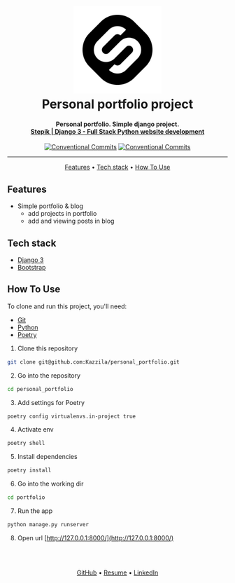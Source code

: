 <h1 align="center">
  <a href="https://stepik.org/course/101042/info">
    <img src="readme/stepik.jpeg"
    alt="Stepik" width="200">
  </a>
  <br>
  Personal portfolio project 
  <br>
</h1>


<h4 align="center">
    Personal portfolio. Simple django project.<br>
    <a href="https://stepik.org/course/101042/info" target="_blank">
      Stepik | Django 3 - Full Stack Python website development
    </a>
</h4>

<div align="center">

[![Conventional Commits](https://img.shields.io/badge/Conventional%20Commits-1.0.0-%23FE5196?logo=conventionalcommits&logoColor=white)](https://conventionalcommits.org)
[![Conventional Commits](https://img.shields.io/badge/stepik-course-green)](https://stepik.org/course/101042/info)

</div>
<hr>

<p align="center">
  <a href="#features">Features</a> •
  <a href="#tech-stack">Tech stack</a> •
  <a href="#how-to-use">How To Use</a>
</p>


## Features
* Simple portfolio & blog 
  - add projects in portfolio
  - add and viewing posts in blog


## Tech stack
 - [Django 3](https://www.djangoproject.com/download/)
 - [Bootstrap](https://getbootstrap.com/docs/5.3/getting-started/introduction/)


## How To Use
To clone and run this project, you'll need:
- [Git](https://git-scm.com)
- [Python](https://www.python.org/downloads/)
- [Poetry](https://python-poetry.org/docs/#installation)

1. Clone this repository
```bash
git clone git@github.com:Kazzila/personal_portfolio.git
```

2. Go into the repository
```bash
cd personal_portfolio
```

3. Add settings for Poetry
```bash
poetry config virtualenvs.in-project true
```

4. Activate env
```bash
poetry shell
```

5. Install dependencies
```bash
poetry install
```

6. Go into the working dir
```bash
cd portfolio
```

7. Run the app
```bash
python manage.py runserver
```

8. Open url [http://127.0.0.1:8000/](http://127.0.0.1:8000/)


<br>
<br>
<p align="center">
  <a href="https://github.com/Kazzila">GitHub</a> •
  <a href="https://kazzila.github.io/resume/">Resume</a> •
  <a href="https://www.linkedin.com/in/i-kazakov/">LinkedIn</a>
</p>